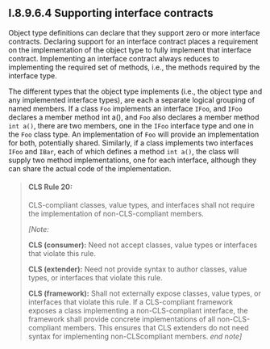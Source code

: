 ## I.8.9.6.4 Supporting interface contracts

Object type definitions can declare that they support zero or more interface contracts. Declaring support for an interface contract places a requirement on the implementation of the object type to fully implement that interface contract. Implementing an interface contract always reduces to implementing the required set of methods, i.e., the methods required by the interface type.

The different types that the object type implements (i.e., the object type and any implemented interface types), are each a separate logical grouping of named members. If a class `Foo` implements an interface `IFoo`, and `IFoo` declares a member method int a(), and `Foo` also declares a member method `int a()`, there are two members, one in the `IFoo` interface type and one in the `Foo` class type. An implementation of `Foo` will provide an implementation for both, potentially shared. Similarly, if a class implements two interfaces `IFoo` and `IBar`, each of which defines a method `int a()`, the class will supply two method implementations, one for each interface, although they can share the actual code of the implementation.

> #### CLS Rule 20:
>
> CLS-compliant classes, value types, and interfaces shall not require the implementation of non-CLS-compliant members.
>
> _[Note:_
>
> **CLS (consumer):** Need not accept classes, value types or interfaces that violate this rule.
>
> **CLS (extender):** Need not provide syntax to author classes, value types, or interfaces that violate this rule.
>
> **CLS (framework):** Shall not externally expose classes, value types, or interfaces that violate this rule. If a CLS-compliant framework exposes a class implementing a non-CLS-compliant interface, the framework shall provide concrete implementations of all non-CLS-compliant members. This ensures that CLS extenders do not need syntax for implementing non-CLScompliant members. _end note]_
